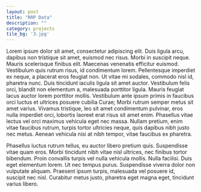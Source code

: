 ```yaml
---
layout: post
title: "RRP Data"
description: ""
category: projects
tile_bg: '3.jpg'
---
```

Lorem ipsum dolor sit amet, consectetur adipiscing elit. Duis ligula arcu, dapibus non tristique sit amet, euismod nec risus. Morbi in suscipit neque. Mauris scelerisque finibus elit. Maecenas venenatis efficitur euismod. Vestibulum quis rutrum risus, id condimentum lorem. Pellentesque imperdiet ex neque, a placerat eros feugiat non. Ut vitae mi sodales, commodo nisl id, pharetra nunc. Duis tincidunt iaculis ligula sit amet auctor. Vestibulum felis orci, blandit non elementum a, malesuada porttitor ligula. Mauris feugiat lacus auctor lorem porttitor mollis. Vestibulum ante ipsum primis in faucibus orci luctus et ultrices posuere cubilia Curae; Morbi rutrum semper metus sit amet varius. Vivamus tristique, leo sit amet condimentum pulvinar, eros nulla imperdiet orci, lobortis laoreet erat risus sit amet enim. Phasellus vitae lectus vel orci maximus vehicula eget nec massa. Nullam pretium, enim vitae faucibus rutrum, turpis tortor ultricies neque, quis dapibus nibh justo nec metus. Aenean vehicula nisi at nibh tempor, vitae faucibus ex pharetra.

Phasellus luctus rutrum tellus, eu auctor libero pretium quis. Suspendisse vitae quam eros. Morbi tincidunt nibh vitae nisl ultrices, nec finibus tortor bibendum. Proin convallis turpis vel nulla vehicula mollis. Nulla facilisi. Duis eget elementum lorem. Ut nec tempus purus. Suspendisse viverra dolor non vulputate aliquam. Praesent ipsum turpis, malesuada vel posuere id, suscipit nec nisl. Curabitur metus justo, pharetra eget magna eget, tincidunt varius libero.

